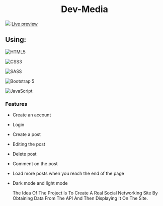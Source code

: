  <h1 align="center" >Dev-Media</h1>
  <img src="https://youssef-elogail.firebaseapp.com/imgs/img_site/8.png" />
  <a href="https://dev-mediaa.netlify.app/">Live   
   preview</a>
  <br>
  <h2>Using:</h2>

![HTML5](https://img.shields.io/badge/html5-%23E34F26.svg?style=for-the-badge&logo=html5&logoColor=white)

![CSS3](https://img.shields.io/badge/css3-%231572B6.svg?style=for-the-badge&logo=css3&logoColor=white)

![SASS](https://img.shields.io/badge/SASS-hotpink.svg?style=for-the-badge&logo=SASS&logoColor=white)

![Bootstrap 5](https://img.shields.io/badge/bootstrap-%238511FA.svg?style=for-the-badge&logo=bootstrap&logoColor=white)

![JavaScript](https://img.shields.io/badge/javascript-%23323330.svg?style=for-the-badge&logo=javascript&logoColor=%23F7DF1E)

<h3>Features</h3>

- Create an account
- Login
- Create a post 
- Editing the post
- Delete post
- Comment on the post
- Load more posts when you reach the end of the page
- Dark mode and light mode
  
  <p>The Idea Of The Project Is To Create A Real Social Networking Site By Obtaining Data From The API And Then Displaying It On The Site.</p>
